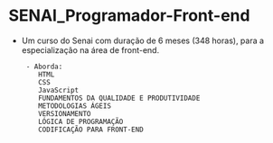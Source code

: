 # SENAI_Programador-Front-end
- Um curso do Senai com duração de 6 meses (348 horas), para a especialização na área de front-end. 
       
       - Aborda:
          HTML 
          CSS  
          JavaScript
          FUNDAMENTOS DA QUALIDADE E PRODUTIVIDADE
          METODOLOGIAS ÁGEIS
          VERSIONAMENTO
          LÓGICA DE PROGRAMAÇÃO
          CODIFICAÇÃO PARA FRONT-END

